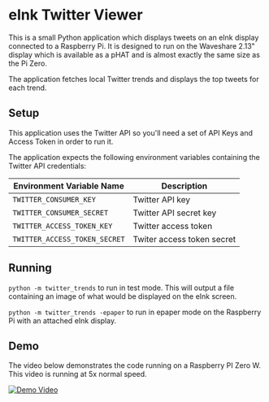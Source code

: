 # eInk Twitter Viewer

This is a small Python application which displays tweets on an eInk display connected to a Raspberry Pi. It is designed to run on the Waveshare 2.13" display which is available as a pHAT and is almost exactly the same size as the Pi Zero.

The application fetches local Twitter trends and displays the top tweets for each trend.

## Setup

This application uses the Twitter API so you'll need a set of API Keys and Access Token in order to run it.

The application expects the following environment variables containing the Twitter API credentials:

|Environment Variable Name     |Description                  |
|------------------------------|-----------------------------|
|`TWITTER_CONSUMER_KEY`        |Twitter API key              |
|`TWITTER_CONSUMER_SECRET`     |Twitter API secret key       |
|`TWITTER_ACCESS_TOKEN_KEY`    |Twitter access token         |
|`TWITTER_ACCESS_TOKEN_SECRET` |Twiter access token secret   |


## Running

`python -m twitter_trends` to run in test mode. This will output a file containing an image of what would be displayed on the eInk screen.

`python -m twitter_trends -epaper` to run in epaper mode on the Raspberry Pi with an attached eInk display.

## Demo

The video below demonstrates the code running on a Raspberry PI Zero W. This video is running at 5x normal speed.

[![Demo Video](https://img.youtube.com/vi/UFxe9dI1njk/0.jpg)](https://youtu.be/UFxe9dI1njk "Demo Video")